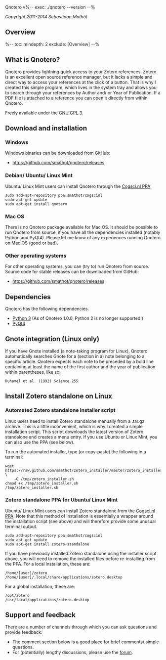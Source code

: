 Qnotero v%-- exec: ./qnotero --version --%

*Copyright 2011-2014 Sebastiaan Mathôt*

## Overview

%--
toc:
 mindepth: 2
 exclude: [Overview]
--%

## What is Qnotero?

Qnotero provides lightning quick access to your Zotero references. Zotero is an excellent open source reference manager, but it lacks a simple and direct way to access your references at the click of a button. That is why I created this simple program, which lives in the system tray and allows you to search through your references by Author and/ or Year of Publication. If a PDF file is attached to a reference you can open it directly from within Qnotero.

Freely available under the [GNU GPL 3](http://www.gnu.org/copyleft/gpl.html).

## Download and installation

### Windows

Windows binaries can be downloaded from GitHub:

- <https://github.com/smathot/qnotero/releases>

### Debian/ Ubuntu/ Linux Mint

Ubuntu/ Linux Mint users can install Qnotero through the [Cogsci.nl PPA]:

	sudo add-apt-repository ppa:smathot/cogscinl
	sudo apt-get update
	sudo apt-get install qnotero

### Mac OS

There is no Qnotero package available for Mac OS. It should be possible to run Qnotero from source, if you have all the dependencies installed (notably Python and PyQt4). Please let me know of any experiences running Qnotero on Mac OS (good or bad).

### Other operating systems

For other operating systems, you can (try to) run Qnotero from source. Source code for stable releases can be downloaded from GitHub:

- <https://github.com/smathot/qnotero/releases>

## Dependencies

Qnotero has the following dependencies.

- [Python 3] (As of Qnotero 1.0.0, Python 2 is no longer supported.)
- [PyQt4]

## Gnote integration (Linux only)

If you have Gnote installed (a note-taking program for Linux), Qnotero automatically searches Gnote for a (section in a) note belonging to a specific article. Qnotero expects each note to be preceded by a bold line containing at least the name of the first author and the year of publication within parentheses, like so:

    Duhamel et al. (1992) Science 255

## Install Zotero standalone on Linux

### Automated Zotero standalone installer script

Linux users need to install Zotero standalone manually from a .tar.gz archive. This is a little inconvenient, which is why I created a simple installation script. This script downloads the latest version of Zotero standalone and creates a menu entry. If you use Ubuntu or Linux Mint, you can also use the PPA (see below).

To run the automated installer, type (or copy-paste) the following in a terminal:

    wget https://raw.github.com/smathot/zotero_installer/master/zotero_installer.sh \
        -O /tmp/zotero_installer.sh
    chmod +x /tmp/zotero_installer.sh
    /tmp/zotero_installer.sh

### Zotero standalone PPA for Ubuntu/ Linux Mint

Ubuntu/ Linux Mint users can install Zotero standalone from the [Cogsci.nl PPA]. Note that this method of installation is essentially a wrapper around the installation script (see above) and will therefore provide some unusual terminal output.

    sudo add-apt-repository ppa:smathot/cogscinl
    sudo apt-get update
    sudo apt-get install zotero-standalone

If you have previously installed Zotero standalone using the installer script above, you will need to remove the installed files before re-installing from the PPA. For a local installation, these are:

    /home/[user]/zotero
    /home/[user]/.local/share/applications/zotero.desktop

For a global installation, these are:

    /opt/zotero
    /usr/local/applications/zotero.desktop

## Support and feedback

There are a number of channels through which you can ask questions and provide feedback:

-   The comment section below is a good place for brief comments/ simple questions.
-   For (potentially) lengthy discussions, please use the [forum].

[cogsci.nl ppa]: https://launchpad.net/~smathot/+archive/ubuntu/cogscinl
[forum]: http://forum.cogsci.nl/
[python 3]: https://www.python.org/
[pyqt4]: http://www.riverbankcomputing.co.uk/software/pyqt/download
